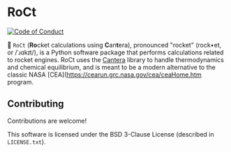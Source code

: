 # RoCt

[![Code of Conduct](https://img.shields.io/badge/code%20of%20conduct-contributor%20covenant-green.svg)](https://www.contributor-covenant.org/version/2/0/code_of_conduct/)

🚀 `RoCt` (**Ro**cket calculations using **C**an**t**era), pronounced "rocket" 
(rock•et, or /ˈɹɑkɪt/), is a Python software package that performs calculations related 
to rocket engines. RoCt uses the [Cantera](https://cantera.org/) library to handle 
thermodynamics and chemical equilibrium, and is meant to be a modern alternative to
the classic NASA [CEA](https://cearun.grc.nasa.gov/cea/ceaHome.htm program.

## Contributing

Contributions are welcome!

This software is licensed under the BSD 3-Clause License (described in `LICENSE.txt`).

